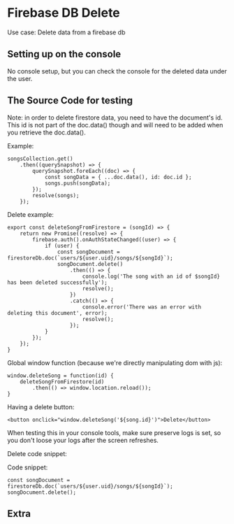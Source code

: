 # Firebase DB Delete

Use case: Delete data from a firebase db

## Setting up on the console

No console setup, but you can check the console for the deleted data under the user.

## The Source Code for testing

Note: in order to delete firestore data, you need to have the document's id. This id is not part of the doc.data() though and will need to be added when you retrieve the doc.data().

Example:

```
songsCollection.get()
    .then((querySnapshot) => {
        querySnapshot.foreEach((doc) => {
            const songData = { ...doc.data(), id: doc.id };
            songs.push(songData);
        });
        resolve(songs);
    });
```

Delete example:

```
export const deleteSongFromFirestore = (songId) => {
	return new Promise((resolve) => {
		firebase.auth().onAuthStateChanged((user) => {
			if (user) {
				const songDocument = firestoreDb.doc(`users/${user.uid}/songs/${songId}`);
				songDocument.delete()
					.then(() => {
						console.log('The song with an id of $songId} has been deleted successfully');
						resolve();
					})
					.catch(() => {
						console.error('There was an error with deleting this document', error);
						resolve();
					});	
			}
		});
	});
}
```

Global window function (because we're directly manipulating dom with js):

```
window.deleteSong = function(id) {
	deleteSongFromFirestore(id)
		.then(() => window.location.reload());
}
```


Having a delete button:

```
<button onclick="window.deleteSong('${song.id}')">Delete</button>
```

When testing this in your console tools, make sure preserve logs is set, so you don't loose your logs after the screen refreshes.

Delete code snippet:

Code snippet:

```
const songDocument = firestoreDb.doc(`users/${user.uid}/songs/${songId}`);
songDocument.delete();
```

## Extra 



